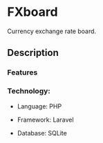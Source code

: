 # FXboard

Currency exchange rate board.

## Description

### Features

### Technology:

* Language: PHP

* Framework: Laravel

* Database: SQLite